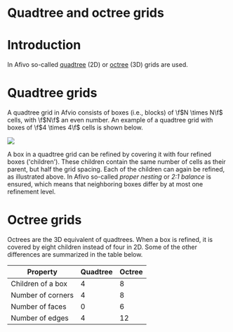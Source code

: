 # Quadtree and octree grids

# Introduction

In Afivo so-called [quadtree](https://en.wikipedia.org/wiki/Quadtree) (2D)
or [octree](https://en.wikipedia.org/wiki/Octree) (3D) grids are used.

# Quadtree grids

A quadtree grid in Afvio consists of boxes (i.e., blocks) of \f$N \times N\f$
cells, with \f$N\f$ an even number. An example of a quadtree grid with boxes of
\f$4 \times 4\f$ cells is shown below.

![](mesh_example.png)

A box in a quadtree grid can be refined by covering it with four refined boxes
('children'). These children contain the same number of cells as their parent,
but half the grid spacing. Each of the children can again be refined, as
illustrated above. In Afivo so-called *proper nesting* or *2:1 balance* is
ensured, which means that neighboring boxes differ by at most one refinement
level.

# Octree grids

Octrees are the 3D equivalent of quadtrees. When a box is refined, it is covered
by eight children instead of four in 2D. Some of the other differences are
summarized in the table below.

Property | Quadtree | Octree
---|---|---
Children of a box | 4 | 8
Number of corners | 4 | 8
Number of faces | 0 | 6
Number of edges | 4 | 12



